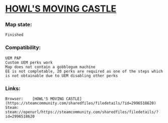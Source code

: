 # [HOWL'S MOVING CASTLE](https://steamcommunity.com/sharedfiles/filedetails/?id=2996518620)

### Map state:
	Finished

### Compatibility:
    UEM PAP
    Custom UEM perks work
    Map does not contain a gobblegum machine
    EE is not completable, 20 perks are required as one of the steps which is not obtainable due to UEM disabling other perks

### Links:
	Browser:	[HOWL'S MOVING CASTLE](https://steamcommunity.com/sharedfiles/filedetails/?id=2996518620)
	Steam:		steam://openurl/https://steamcommunity.com/sharedfiles/filedetails/?id=2996518620